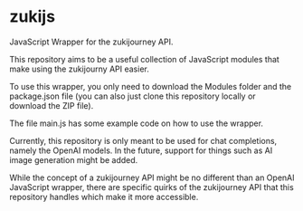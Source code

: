 # zukijs
JavaScript Wrapper for the zukijourney API.

This repository aims to be a useful collection of JavaScript modules that make using the zukijourny API easier.

To use this wrapper, you only need to download the Modules folder and the package.json file (you can also just clone this repository locally or download the ZIP file).

The file main.js has some example code on how to use the wrapper.

Currently, this repository is only meant to be used for chat completions, namely the OpenAI models. In the future, support for things such as AI image generation might be added.

While the concept of a zukijourney API might be no different than an OpenAI JavaScript wrapper, there are specific quirks of the zukijourney API that this repository handles which make it more accessible.
